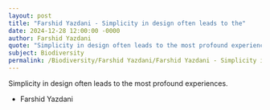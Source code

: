```yaml
---
layout: post
title: "Farshid Yazdani - Simplicity in design often leads to the"
date: 2024-12-28 12:00:00 -0000
author: Farshid Yazdani
quote: "Simplicity in design often leads to the most profound experiences."
subject: Biodiversity
permalink: /Biodiversity/Farshid Yazdani/Farshid Yazdani - Simplicity in design often leads to the
---
```


Simplicity in design often leads to the most profound experiences.

- Farshid Yazdani
